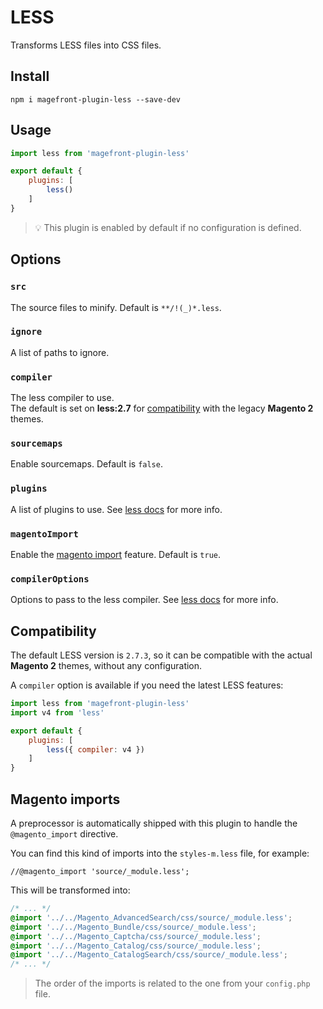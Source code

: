 # LESS

Transforms LESS files into CSS files.

## Install

    npm i magefront-plugin-less --save-dev

## Usage

```js
import less from 'magefront-plugin-less'

export default {
    plugins: [
        less()
    ]
}
```

> 💡 This plugin is enabled by default if no configuration is defined.

## Options

### `src`

The source files to minify. Default is `**/!(_)*.less`.

### `ignore`

A list of paths to ignore.

### `compiler`

The less compiler to use.<br>
The default is set on **less:2.7** for [compatibility](#compatibility) with the legacy **Magento 2** themes.

### `sourcemaps`

Enable sourcemaps. Default is `false`.

### `plugins`

A list of plugins to use. See [less docs](http://lesscss.org/usage/#plugins) for more info.<br>

### `magentoImport`

Enable the [magento import](#magento-imports) feature. Default is `true`.

### `compilerOptions`

Options to pass to the less compiler. See [less docs](http://lesscss.org/usage/#programmatic-usage) for more info.

## Compatibility

The default LESS version is `2.7.3`, so it can be compatible with the actual **Magento 2** themes, without any configuration.

A `compiler` option is available if you need the latest LESS features:

```js
import less from 'magefront-plugin-less'
import v4 from 'less'

export default {
    plugins: [
        less({ compiler: v4 })
    ]
}
```

## Magento imports

A preprocessor is automatically shipped with this plugin to handle the `@magento_import` directive.

You can find this kind of imports into the `styles-m.less` file, for example:

```less
//@magento_import 'source/_module.less';
```

This will be transformed into:

```css
/* ... */
@import '../../Magento_AdvancedSearch/css/source/_module.less';
@import '../../Magento_Bundle/css/source/_module.less';
@import '../../Magento_Captcha/css/source/_module.less';
@import '../../Magento_Catalog/css/source/_module.less';
@import '../../Magento_CatalogSearch/css/source/_module.less';
/* ... */
```

> The order of the imports is related to the one from your `config.php` file.
